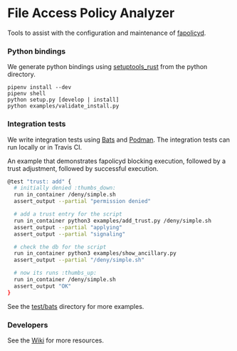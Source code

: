 File Access Policy Analyzer
===

Tools to assist with the configuration and maintenance of [fapolicyd](https://github.com/linux-application-whitelisting/fapolicyd).

### Python bindings

We generate python bindings using [setuptools_rust](https://github.com/PyO3/setuptools-rust) from the python directory.

```
pipenv install --dev
pipenv shell
python setup.py [develop | install]
python examples/validate_install.py
```

### Integration tests

We write integration tests using [Bats](https://bats-core.readthedocs.io/en/latest/index.html) and [Podman](https://podman.io/).  The integration tests can run locally or in Travis CI.

An example that demonstrates fapolicyd blocking execution, followed by a trust adjustment, followed by successful execution. 

```bash
@test "trust: add" {
  # initially denied :thumbs_down:
  run in_container /deny/simple.sh
  assert_output --partial "permission denied"

  # add a trust entry for the script
  run in_container python3 examples/add_trust.py /deny/simple.sh
  assert_output --partial "applying"
  assert_output --partial "signaling"

  # check the db for the script
  run in_container python3 examples/show_ancillary.py
  assert_output --partial "/deny/simple.sh"

  # now its runs :thumbs_up:
  run in_container /deny/simple.sh
  assert_output "OK"
}
```

See the [test/bats](tests/bats) directory for more examples.

### Developers
See the [Wiki](https://github.com/ctc-oss/fapolicy-analyzer/wiki) for more resources.
